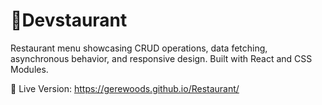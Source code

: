 
# 🍰Devstaurant

Restaurant menu showcasing CRUD operations, data fetching, asynchronous behavior, and responsive design. Built with React and CSS Modules.

🍁 Live Version: https://gerewoods.github.io/Restaurant/

